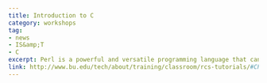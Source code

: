 ```yaml
---
title: Introduction to C
category: workshops
tag: 
- news
- IS&amp;T
- C
excerpt: Perl is a powerful and versatile programming language that can be used for a wide variety of programming tasks, including, but not limited to, text/data processing, system administration, and Web applications. Combing elements of C, Unix shell scripting languages, as well as text-processing utilities such as sed and awk, Perl can be used for both large scale projects and for small applications. Some experience in a command line environment (e.g. Unix) is helpful, but the basics of Perl are simpler than those of other languages making it accessible to a new programmer. Attending our Introduction to Linux tutorial or equivalent background is recommended. Please remember to sign up for all four sessions to complete the tutorial.
link: http://www.bu.edu/tech/about/training/classroom/rcs-tutorials/#CPROG1
---
```

